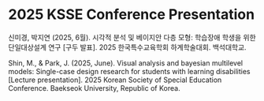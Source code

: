 # 2025 KSSE Conference Presentation

신미경, 박지연 (2025, 6월). 시각적 분석 및 베이지안 다층 모형: 학습장애 학생을 위한 단일대상설계 연구 [구두 발표]. 2025 한국특수교육학회 하계학술대회. 백석대학교.

Shin, M., & Park, J. (2025, June). Visual analysis and bayesian multilevel models: Single-case design research for students with learning disabilities [Lecture presentation]. 2025 Korean Society of Special Education Conference. Baekseok University, Republic of Korea.
